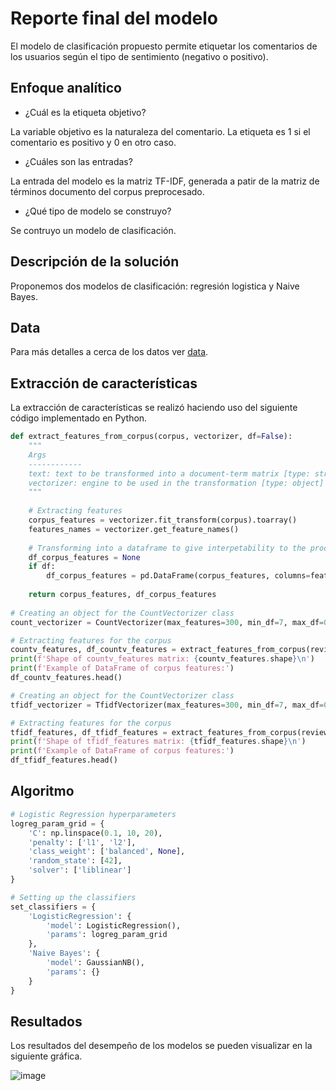 # Reporte final del modelo

El modelo de clasificación propuesto permite etiquetar los comentarios de los usuarios según el tipo de sentimiento (negativo o positivo).

## Enfoque analítico
* ¿Cuál es la etiqueta objetivo?

La variable objetivo es la naturaleza del comentario. La etiqueta es 1 si el comentario es positivo y 0 en otro caso.

* ¿Cuáles son las entradas?

La entrada del modelo es la matriz TF-IDF, generada a patir de la matriz de términos documento del corpus preprocesado. 

* ¿Qué tipo de modelo se construyo?

Se contruyo un modelo de clasificación.

## Descripción de la solución

Proponemos dos modelos de clasificación: regresión logistica y Naive Bayes.

## Data

Para más detalles a cerca de los datos ver  [data](https://github.com/Luque-ZabalaC/tdsp_E-Commerce/tree/master/docs/data).

## Extracción de características 

La extracción de características se realizó haciendo uso del siguiente código implementado en Python. 

```python
def extract_features_from_corpus(corpus, vectorizer, df=False):
    """
    Args
    ------------
    text: text to be transformed into a document-term matrix [type: string]
    vectorizer: engine to be used in the transformation [type: object]
    """
    
    # Extracting features
    corpus_features = vectorizer.fit_transform(corpus).toarray()
    features_names = vectorizer.get_feature_names()
    
    # Transforming into a dataframe to give interpetability to the process
    df_corpus_features = None
    if df:
        df_corpus_features = pd.DataFrame(corpus_features, columns=features_names)
    
    return corpus_features, df_corpus_features
    
# Creating an object for the CountVectorizer class
count_vectorizer = CountVectorizer(max_features=300, min_df=7, max_df=0.8, stop_words=pt_stopwords)

# Extracting features for the corpus
countv_features, df_countv_features = extract_features_from_corpus(reviews_stemmer, count_vectorizer, df=True)
print(f'Shape of countv_features matrix: {countv_features.shape}\n')
print(f'Example of DataFrame of corpus features:')
df_countv_features.head()

# Creating an object for the CountVectorizer class
tfidf_vectorizer = TfidfVectorizer(max_features=300, min_df=7, max_df=0.8, stop_words=pt_stopwords)

# Extracting features for the corpus
tfidf_features, df_tfidf_features = extract_features_from_corpus(reviews_stemmer, tfidf_vectorizer, df=True)
print(f'Shape of tfidf_features matrix: {tfidf_features.shape}\n')
print(f'Example of DataFrame of corpus features:')
df_tfidf_features.head()
```


## Algoritmo


```python
# Logistic Regression hyperparameters
logreg_param_grid = {
    'C': np.linspace(0.1, 10, 20),
    'penalty': ['l1', 'l2'],
    'class_weight': ['balanced', None],
    'random_state': [42],
    'solver': ['liblinear']
}

# Setting up the classifiers
set_classifiers = {
    'LogisticRegression': {
        'model': LogisticRegression(),
        'params': logreg_param_grid
    },
    'Naive Bayes': {
        'model': GaussianNB(),
        'params': {}
    }
}
```

## Resultados

Los resultados del desempeño de los modelos se pueden visualizar en la siguiente gráfica. 

![image](https://user-images.githubusercontent.com/81445104/207159970-d84d81db-df87-470b-8934-591bbba895fd.png)

